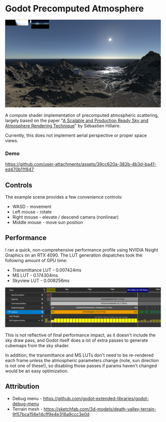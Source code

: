 # Godot Precomputed Atmosphere

![Screenshot](screenshot.png)

A compute shader implementation of precomputed atmospheric scattering, largely
based on the paper
"[A Scalable and Production Ready Sky and Atmosphere Rendering Technique](https://sebh.github.io/publications/egsr2020.pdf)"
by Sébastien Hillaire.

Currently, this does not implement aerial perspective or proper space views.

### Demo

https://github.com/user-attachments/assets/39cc620a-382b-4b3d-ba41-ed470b11f847

## Controls

The example scene provides a few convenience controls:

- WASD - movement
- Left mouse - rotate
- Right mouse - elevate / descend camera (nonlinear)
- Middle mouse - move sun position

## Performance

I ran a quick, non-comprehensive performance profile using NVIDIA Nsight
Graphics on an RTX 4090. The LUT generation dispatches took the following amount
of GPU time:

- Transmittance LUT - 0.007424ms
- MS LUT - 0.174304ms
- Skyview LUT - 0.008256ms

![GPU profile](profile.png)

This is not reflective of final performance impact, as it doesn't include the
sky draw pass, and Godot itself does a lot of extra passes to generate cubemaps
from the sky shader.

In addition, the transmittance and MS LUTs don't need to be re-rendered each
frame unless the atmospheric parameters change (note, sun direction is not one
of these!), so disabling those passes if params haven't changed would be an easy
optimization.

## Attribution

- Debug menu - https://github.com/godot-extended-libraries/godot-debug-menu
- Terrain mesh -
  https://sketchfab.com/3d-models/death-valley-terrain-9f57bca156e14cff9e4e316a9ccc3e0d
